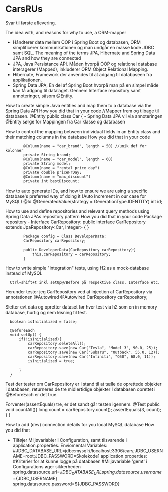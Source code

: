 # CarsRUs

Svar til første aflevering.

The idea with, and reasons for why to use, a ORM-mapper
-	Håndterer data mellem OOP i Spring Boot og databasen, ORM simplificerer kommunikationen og man undgår en masse kode JDBC samt SQL. 
The meaning of the terms JPA, Hibernate and Spring Data JPA and how they are connected
-	JPA, Java Persistance API. Måden hvorpå OOP og relationel database interagerer (Mapped), inkluderer ORM Object Relational Mapping.
-	Hibernate, Framework der anvendes til at adgang til databaseen fra applikationen.
-	Spring Data JPA, En del af Spring Boot hvorpå man på en simpel måde kan få adgang til datalaget. Gennem Interface repository samt annoteringer, såsom @Entity. 

How to create simple Java entities and map them to a database via the Spring Data API
   How you did that in your code
            //Mapper frem og tilbage til databasen.
            @Entity
            public class Car {
            -	Spring Data JPA vil via annoteringen @Entity sørge for Mappingen fra Car klasse og databasen

How to control the mapping between individual fields in an Entity class and their matching columns in the database
   How you did that in your code

            @Column(name = "car_brand", length = 50) //unik def for kolonner
            private String brand;
            @Column(name = "car_model", length = 60)
            private String model;
            @Column(name = "rental_price_day")
            private double pricePrDay;
            @Column(name = "max_discount")
            private int bestDiscount;

How to auto generate IDs, and how to ensure we are using a specific database's preferred way of doing it (Auto Increment in our case for  MySQL)
            @Id
            @GeneratedValue(strategy = GenerationType.IDENTITY)
            int id;

How to use and define repositories and relevant query methods using Spring Data JPAs repository pattern
   How you did that in your code
            Package repository  - Interface CarRepository:
            public interface CarRepository extends JpaRepository<Car, Integer> {
            }

            Package config – Class DeveloperData:
            CarRepository carRepository;
            
            public DeveloperData(CarRepository carRepository){
                this.carRepository = carRepository;
            }

How to write simple "integration" tests, using H2 as a mock-database instead of MySQL
   
      Ctrl+shift+t inkl setUp@/Before på respektive class, Interface etc.

Herunder tester jeg CarRepository ved at injection af CarRepository via annotationen @Autowired
      @Autowired
      CarRepository carRepository;

Sletter evt data og opretter dataset før hver test via h2 som en in memory database, hurtig og nem løsning til test.

      boolean isInitialized = false;
      
      @BeforeEach
      void setUp() {
          if(!isInitialized){
              carRepository.deleteAll();
              carRepository.save(new Car("Tesla", "Model 3", 90.0, 25));
              carRepository.save(new Car("Subaru", "Outback", 55.0, 12));
              carRepository.save(new Car("Infiniti", "Q50", 68.0, 11));
              isInitialized = true;
      
          }
      }


Test der tester om CarRepository er i stand til at tælle de oprettede objekter i databasen, returneres de tre midlertidige objekter I databasen oprettet i @BeforeEach er det true. 

Forventer(assertEquals) tre, er det sandt går testen igennem.
         @Test
             public void countAll(){
                 long count = carRepository.count();
                 assertEquals(3, count);
             }
         }


How to add (dev) connection details for you local MySQL database
   How you did that
-	Tilføjer Miljøvariabler I Configuration, samt tilsvarende i application.properties.
      Enviomental Variables:
 	          #JDBC_DATABASE_URL=jdbc:mysql://localhost:3306/cars;JDBC_USERNAME=root;JDBC_PASSWORD=Skolekode1
 	    application.properties:
 	         #Kriterier for at kunne logge på databasen
            #Miljøvariable 'gemt' i Configurations øger sikkerheden
            spring.datasource.url=${JDBC_DATABASE_URL}
            spring.datasource.username=${JDBC_USERNAME}
            spring.datasource.password=${JDBC_PASSWORD}
